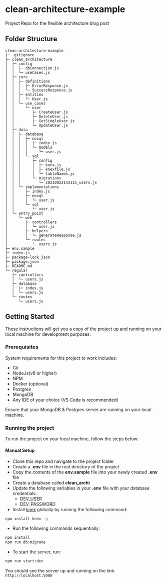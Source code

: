 # clean-architecture-example

Project Repo for the flexible architecture blog post

## Folder Structure

```
clean-architecture-example
├─ .gitignore
├─ clean_architecture
│  ├─ config
│  │  ├─ dbConnection.js
│  │  └─ useCases.js
│  ├─ core
│  │  ├─ definitions
│  │  │  ├─ ErrorResponse.js
│  │  │  └─ SuccessResponse.js
│  │  ├─ entities
│  │  │  └─ User.js
│  │  └─ use_cases
│  │     └─ user
│  │        ├─ CreateUser.js
│  │        ├─ DeleteUser.js
│  │        ├─ GetSingleUser.js
│  │        └─ UpdateUser.js
│  ├─ data
│  │  ├─ database
│  │  │  ├─ nosql
│  │  │  │  ├─ index.js
│  │  │  │  └─ models
│  │  │  │     └─ user.js
│  │  │  └─ sql
│  │  │     ├─ config
│  │  │     │  ├─ knex.js
│  │  │     │  ├─ knexfile.js
│  │  │     │  └─ tableNames.js
│  │  │     └─ migrations
│  │  │        └─ 20210822143115_users.js
│  │  └─ implementations
│  │     ├─ index.js
│  │     ├─ nosql
│  │     │  └─ user.js
│  │     └─ sql
│  │        └─ user.js
│  └─ entry_point
│     └─ web
│        ├─ controllers
│        │  └─ user.js
│        ├─ helpers
│        │  └─ generateResponse.js
│        └─ routes
│           └─ users.js
├─ env.sample
├─ index.js
├─ package-lock.json
├─ package.json
├─ README.md
└─ regular
   ├─ controllers
   │  └─ users.js
   ├─ database
   │  ├─ index.js
   │  └─ users.js
   └─ routes
      └─ users.js

```

## Getting Started

These instructions will get you a copy of the project up and running on your local machine for development purposes.

### Prerequisites

System requirements for this project to work includes:

- Git
- NodeJs(v8 or higher)
- NPM
- Docker (optional)
- Postgres
- MongoDB
- Any IDE of your choice (VS Code is recommended)

Ensure that your MongoDB & Postgres server are running on your local machine.

### Running the project

To run the project on your local machine, follow the steps below:

#### Manual Setup

- Clone this repo and navigate to the project folder
- Create a **.env** file in the root directory of the project
- Copy the contents of the **env.sample** file into your newly created **.env** file
- Create a database called **clean_archi**
- Update the following variables in your **.env** file with your database credentials:
  - DEV_USER
  - DEV_PASSWORD
- Install [knex](http://knexjs.org/) globally by running the following command:

```bash
npm install knex -g
```

- Run the following commands sequentially:

```bash
npm install
npm run db:migrate
```

- To start the server, run:

```bash
npm run start:dev
```

You should see the server up and running on the link: `http://localhost:5000`
